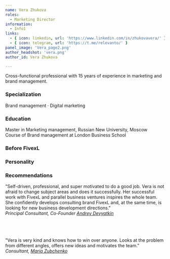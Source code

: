 ```yaml
---
name: Vera Zhukova
roles:
  - Marketing Director
information:
  - Info1
links:
  - { icon: linkedin, url: 'https://www.linkedin.com/in/zhukovavera/' }
  - { icon: telegram, url: 'https://t.me/relevanto/' }  
panel_image: 'Vera_page2.png'
author_headshot: 'vera.png'
author_id: Vera Zhukova

---
```

Cross-functional professional with 15 years of experience in marketing and brand management. 
### Specialization
Brand management · Digital marketing  
### Education
Master in Marketing management, Russian New University, Moscow  
Course of Brand management at London Business School   
### Before FivexL

### Personality

### Recommendations
"Self-driven, professional, and super motivated to do a good job. Vera is not afraid to change subject areas and does it successfully. Her successful work with FivexL and parallel business ventures inspires the whole team. She confidently develops consulting brand FivexL and, at the same time, is looking for new business development directions."  
*Principal Consultant, Co-Founder [Andrey Devyatkin](https://www.linkedin.com/in/andreydevyatkin/)*  
</br>  
</br>  
"Vera is very kind and knows how to win over anyone. Looks at the problem from different angles, offers new ideas and motivates the team."  
*Consultant, [Maria Zubchenko](https://www.linkedin.com/in/mariazubchenko/)* 
